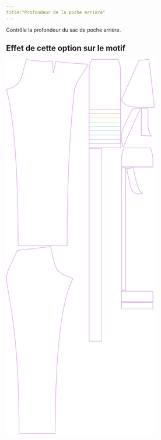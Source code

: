 ```yaml
---
title:"Profondeur de la poche arrière"
---
```


Contrôle la profondeur du sac de poche arrière.

## Effet de cette option sur le motif

![Cette image montre l'effet de cette option en superposant plusieurs variantes qui ont une valeur différente pour cette option](charlie_backpocketdepth_sample.svg "Effet de cette option sur le patron")
